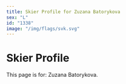 ```yaml
---
title: Skier Profile for Zuzana Batorykova
sex: "L"
id: "1338"
image: "/img/flags/svk.svg" 
---
```


# Skier Profile

This page is for: Zuzana Batorykova.
    